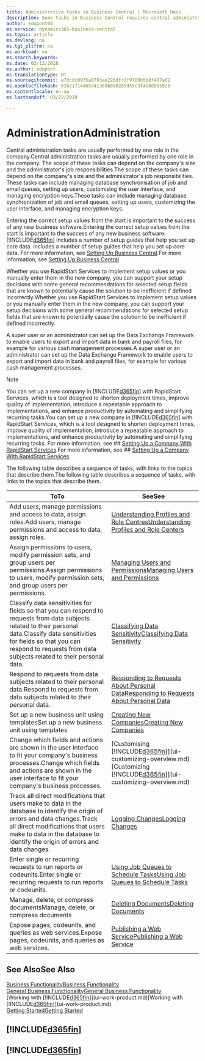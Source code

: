 ```yaml
---
title: Administrative tasks in Business Central | Microsoft Docs
description: Some tasks in Business Central requires central administration and setup. See what they are and learn what to do.
author: edupont04
ms.service: dynamics365-business-central
ms.topic: article
ms.devlang: na
ms.tgt_pltfrm: na
ms.workload: na
ms.search.keywords: 
ms.date: 03/12/2018
ms.author: edupont
ms.translationtype: HT
ms.sourcegitcommit: e7dcdc0935a8793ae226dfc2f9709b5b8f487a62
ms.openlocfilehash: 61b21714465d41369b850289d55c3f4e8d9d5920
ms.contentlocale: en-au
ms.lasthandoff: 03/22/2018

---
```

# <a name="administration"></a><span data-ttu-id="3b3f2-104">Administration</span><span class="sxs-lookup"><span data-stu-id="3b3f2-104">Administration</span></span>
<span data-ttu-id="3b3f2-105">Central administration tasks are usually performed by one role in the company.</span><span class="sxs-lookup"><span data-stu-id="3b3f2-105">Central administration tasks are usually performed by one role in the company.</span></span> <span data-ttu-id="3b3f2-106">The scope of these tasks can depend on the company's size and the administrator's job responsibilities.</span><span class="sxs-lookup"><span data-stu-id="3b3f2-106">The scope of these tasks can depend on the company's size and the administrator's job responsibilities.</span></span> <span data-ttu-id="3b3f2-107">These tasks can include managing database synchronisation of job and email queues, setting up users, customising the user interface, and managing encryption keys.</span><span class="sxs-lookup"><span data-stu-id="3b3f2-107">These tasks can include managing database synchronization of job and email queues, setting up users, customizing the user interface, and managing encryption keys.</span></span>  

<span data-ttu-id="3b3f2-108">Entering the correct setup values from the start is important to the success of any new business software.</span><span class="sxs-lookup"><span data-stu-id="3b3f2-108">Entering the correct setup values from the start is important to the success of any new business software.</span></span> [!INCLUDE[d365fin](includes/d365fin_md.md)]<span data-ttu-id="3b3f2-109"> includes a number of setup guides that help you set up core data.</span><span class="sxs-lookup"><span data-stu-id="3b3f2-109"> includes a number of setup guides that help you set up core data.</span></span> <span data-ttu-id="3b3f2-110">For more information, see [Setting Up Business Central](setup.md).</span><span class="sxs-lookup"><span data-stu-id="3b3f2-110">For more information, see [Setting Up Business Central](setup.md).</span></span>

<span data-ttu-id="3b3f2-111">Whether you use RapidStart Services to implement setup values or you manually enter them in the new company, you can support your setup decisions with some general recommendations for selected setup fields that are known to potentially cause the solution to be inefficient if defined incorrectly.</span><span class="sxs-lookup"><span data-stu-id="3b3f2-111">Whether you use RapidStart Services to implement setup values or you manually enter them in the new company, you can support your setup decisions with some general recommendations for selected setup fields that are known to potentially cause the solution to be inefficient if defined incorrectly.</span></span>  

<span data-ttu-id="3b3f2-112">A super user or an administrator can set up the Data Exchange Framework to enable users to export and import data in bank and payroll files, for example for various cash management processes.</span><span class="sxs-lookup"><span data-stu-id="3b3f2-112">A super user or an administrator can set up the Data Exchange Framework to enable users to export and import data in bank and payroll files, for example for various cash management processes.</span></span>

> [!NOTE]
> <span data-ttu-id="3b3f2-113">You can set up a new company in [!INCLUDE[d365fin](includes/d365fin_md.md)] with RapidStart Services, which is a tool designed to shorten deployment times, improve quality of implementation, introduce a repeatable approach to implementations, and enhance productivity by automating and simplifying recurring tasks.</span><span class="sxs-lookup"><span data-stu-id="3b3f2-113">You can set up a new company in [!INCLUDE[d365fin](includes/d365fin_md.md)] with RapidStart Services, which is a tool designed to shorten deployment times, improve quality of implementation, introduce a repeatable approach to implementations, and enhance productivity by automating and simplifying recurring tasks.</span></span> <span data-ttu-id="3b3f2-114">For more information, see ## [Setting Up a Company With RapidStart Services](admin-set-up-a-company-with-rapidstart.md).</span><span class="sxs-lookup"><span data-stu-id="3b3f2-114">For more information, see ## [Setting Up a Company With RapidStart Services](admin-set-up-a-company-with-rapidstart.md).</span></span>

<span data-ttu-id="3b3f2-115">The following table describes a sequence of tasks, with links to the topics that describe them.</span><span class="sxs-lookup"><span data-stu-id="3b3f2-115">The following table describes a sequence of tasks, with links to the topics that describe them.</span></span>   

|<span data-ttu-id="3b3f2-116">**To**</span><span class="sxs-lookup"><span data-stu-id="3b3f2-116">**To**</span></span>|<span data-ttu-id="3b3f2-117">**See**</span><span class="sxs-lookup"><span data-stu-id="3b3f2-117">**See**</span></span>|  
|------------|-------------|  
|<span data-ttu-id="3b3f2-118">Add users, manage permissions and access to data, assign roles.</span><span class="sxs-lookup"><span data-stu-id="3b3f2-118">Add users, manage permissions and access to data, assign roles.</span></span>|[<span data-ttu-id="3b3f2-119">Understanding Profiles and Role Centres</span><span class="sxs-lookup"><span data-stu-id="3b3f2-119">Understanding Profiles and Role Centers</span></span>](admin-users-profiles-roles.md)|  
|<span data-ttu-id="3b3f2-120">Assign permissions to users, modify permission sets, and group users per permissions.</span><span class="sxs-lookup"><span data-stu-id="3b3f2-120">Assign permissions to users, modify permission sets, and group users per permissions.</span></span>|[<span data-ttu-id="3b3f2-121">Managing Users and Permissions</span><span class="sxs-lookup"><span data-stu-id="3b3f2-121">Managing Users and Permissions</span></span>](ui-how-users-permissions.md)|
|<span data-ttu-id="3b3f2-122">Classify data sensitivities for fields so that you can respond to requests from data subjects related to their personal data.</span><span class="sxs-lookup"><span data-stu-id="3b3f2-122">Classify data sensitivities for fields so that you can respond to requests from data subjects related to their personal data.</span></span>|[<span data-ttu-id="3b3f2-123">Classifying Data Sensitivity</span><span class="sxs-lookup"><span data-stu-id="3b3f2-123">Classifying Data Sensitivity</span></span>](admin-classifying-data-sensitivity.md)|
|<span data-ttu-id="3b3f2-124">Respond to requests from data subjects related to their personal data.</span><span class="sxs-lookup"><span data-stu-id="3b3f2-124">Respond to requests from data subjects related to their personal data.</span></span>|[<span data-ttu-id="3b3f2-125">Responding to Requests About Personal Data</span><span class="sxs-lookup"><span data-stu-id="3b3f2-125">Responding to Requests About Personal Data</span></span>](admin-responding-to-requests-about-personal-data.md)|
|<span data-ttu-id="3b3f2-126">Set up a new business unit using templates</span><span class="sxs-lookup"><span data-stu-id="3b3f2-126">Set up a new business unit using templates</span></span>|[<span data-ttu-id="3b3f2-127">Creating New Companies</span><span class="sxs-lookup"><span data-stu-id="3b3f2-127">Creating New Companies</span></span>](about-new-company.md)|
|<span data-ttu-id="3b3f2-128">Change which fields and actions are shown in the user interface to fit your company's business processes.</span><span class="sxs-lookup"><span data-stu-id="3b3f2-128">Change which fields and actions are shown in the user interface to fit your company's business processes.</span></span> |<span data-ttu-id="3b3f2-129">[Customising [!INCLUDE[d365fin](includes/d365fin_md.md)]](ui-customizing-overview.md)</span><span class="sxs-lookup"><span data-stu-id="3b3f2-129">[Customizing [!INCLUDE[d365fin](includes/d365fin_md.md)]](ui-customizing-overview.md)</span></span> |
|<span data-ttu-id="3b3f2-130">Track all direct modifications that users make to data in the database to identify the origin of errors and data changes.</span><span class="sxs-lookup"><span data-stu-id="3b3f2-130">Track all direct modifications that users make to data in the database to identify the origin of errors and data changes.</span></span>|[<span data-ttu-id="3b3f2-131">Logging Changes</span><span class="sxs-lookup"><span data-stu-id="3b3f2-131">Logging Changes</span></span>](across-log-changes.md)|  
|<span data-ttu-id="3b3f2-132">Enter single or recurring requests to run reports or codeunits.</span><span class="sxs-lookup"><span data-stu-id="3b3f2-132">Enter single or recurring requests to run reports or codeunits.</span></span>|[<span data-ttu-id="3b3f2-133">Using Job Queues to Schedule Tasks</span><span class="sxs-lookup"><span data-stu-id="3b3f2-133">Using Job Queues to Schedule Tasks</span></span>](admin-job-queues-schedule-tasks.md)|  
|<span data-ttu-id="3b3f2-134">Manage, delete, or compress documents</span><span class="sxs-lookup"><span data-stu-id="3b3f2-134">Manage, delete, or compress documents</span></span>|[<span data-ttu-id="3b3f2-135">Deleting Documents</span><span class="sxs-lookup"><span data-stu-id="3b3f2-135">Deleting Documents</span></span>](admin-manage-documents.md)|  
|<span data-ttu-id="3b3f2-136">Expose pages, codeunits, and queries as web services.</span><span class="sxs-lookup"><span data-stu-id="3b3f2-136">Expose pages, codeunits, and queries as web services.</span></span>|[<span data-ttu-id="3b3f2-137">Publishing a Web Service</span><span class="sxs-lookup"><span data-stu-id="3b3f2-137">Publishing a Web Service</span></span>](across-how-publish-web-service.md)|

## <a name="see-also"></a><span data-ttu-id="3b3f2-138">See Also</span><span class="sxs-lookup"><span data-stu-id="3b3f2-138">See Also</span></span>
[<span data-ttu-id="3b3f2-139">Business Functionality</span><span class="sxs-lookup"><span data-stu-id="3b3f2-139">Business Functionality</span></span>](across-business-functionality.md)  
[<span data-ttu-id="3b3f2-140">General Business Functionality</span><span class="sxs-lookup"><span data-stu-id="3b3f2-140">General Business Functionality</span></span>](ui-across-business-areas.md)  
<span data-ttu-id="3b3f2-141">[Working with [!INCLUDE[d365fin](includes/d365fin_md.md)]](ui-work-product.md)</span><span class="sxs-lookup"><span data-stu-id="3b3f2-141">[Working with [!INCLUDE[d365fin](includes/d365fin_md.md)]](ui-work-product.md)</span></span>  
[<span data-ttu-id="3b3f2-142">Getting Started</span><span class="sxs-lookup"><span data-stu-id="3b3f2-142">Getting Started</span></span>](product-get-started.md)  

## [!INCLUDE[d365fin](includes/free_trial_md.md)]  
## [!INCLUDE[d365fin](includes/training_link_md.md)]

